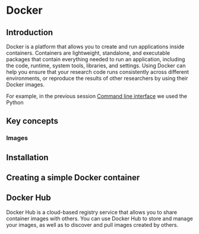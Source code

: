 # Docker

## Introduction

Docker is a platform that allows you to create and run applications inside containers. Containers are lightweight, standalone, and executable packages that contain everything needed to run an application, including the code, runtime, system tools, libraries, and settings.
Using Docker can help you ensure that your research code runs consistently across different environments, or reproduce the results of other researchers by using their Docker images.

For example, in the previous session [Command line interface](cli.md) we used the Python

## Key concepts

### Images



## Installation


## Creating a simple Docker container




## Docker Hub

Docker Hub is a cloud-based registry service that allows you to share container images with others. You can use Docker Hub to store and manage your images, as well as to discover and pull images created by others.
